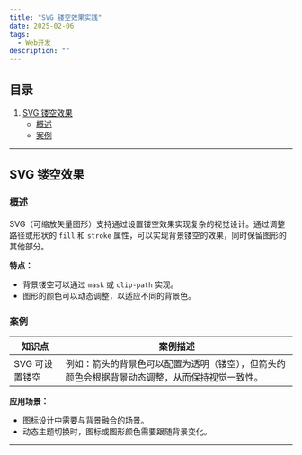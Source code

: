 ```yaml
---
title: "SVG 镂空效果实践"
date: 2025-02-06
tags:
  - Web开发
description: ""
---
```


## 目录
1. [SVG 镂空效果](#svg-镂空效果)
   - [概述](#概述)
   - [案例](#案例)

---

## SVG 镂空效果

### 概述
SVG（可缩放矢量图形）支持通过设置镂空效果实现复杂的视觉设计。通过调整路径或形状的 `fill` 和 `stroke` 属性，可以实现背景镂空的效果，同时保留图形的其他部分。

**特点：**
- 背景镂空可以通过 `mask` 或 `clip-path` 实现。
- 图形的颜色可以动态调整，以适应不同的背景色。

### 案例
| **知识点**         | **案例描述**                                                                 |
|------------------|--------------------------------------------------------------------------|
| SVG 可设置镂空      | 例如：箭头的背景色可以配置为透明（镂空），但箭头的颜色会根据背景动态调整，从而保持视觉一致性。 |

**应用场景：**
- 图标设计中需要与背景融合的场景。
- 动态主题切换时，图标或图形颜色需要跟随背景变化。

---
